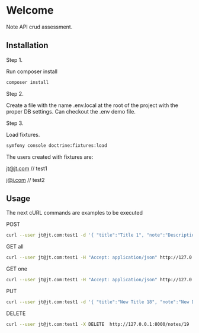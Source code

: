 # Welcome 

Note API crud assessment.

## Installation

Step 1.

Run composer install

```bash
composer install
```

Step 2.

Create a file with the name .env.local at the root of the project with the proper DB settings.
Can checkout the .env demo file.

Step 3.

Load fixtures. 

```bash
symfony console doctrine:fixtures:load
```

The users created with fixtures are:

jt@jt.com // test1

j@j.com // test2


## Usage

The next cURL commands are examples to be executed
 
 POST
```bash
curl --user jt@jt.com:test1 -d '{ "title":"Title 1", "note":"Description note 1"}' -H "Content-Type: applicationson" --url "http://127.0.0.1:8000/notes"
```

 GET all
```bash
curl --user jt@jt.com:test1 -H "Accept: application/json" http://127.0.0.1:8000/notes
```

 GET one
```bash
curl --user jt@jt.com:test1 -H "Accept: application/json" http://127.0.0.1:8000/notes/12
```

 PUT
```bash
curl --user jt@jt.com:test1 -d '{ "title":"New Title 18", "note":"New Description note 18"}' -H "Content-Type: applicationson" -X PUT --url "http://127.0.0.1:8000/notes/18"
```

 DELETE
```bash
curl --user jt@jt.com:test1 -X DELETE  http://127.0.0.1:8000/notes/19
```

